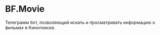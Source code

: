 BF.Movie
=========

Телеграмм бот, позволяющий искать и просматривать информацию о фильмах в Кинопоиске.